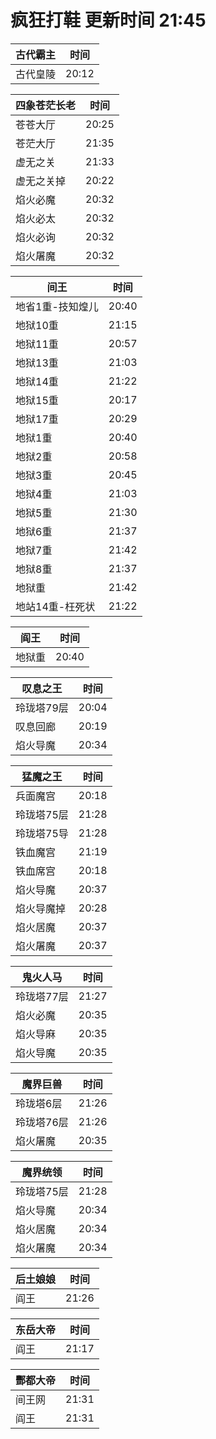 # 疯狂打鞋 更新时间 21:45

| 古代霸主   | 时间    |
|--------|-------|
| 古代皇陵 | 20:12 |

| 四象苍茫长老   | 时间    |
|--------|-------|
| 苍苍大厅 | 20:25 |
| 苍茫大厅 | 21:35 |
| 虚无之关 | 21:33 |
| 虚无之关掉 | 20:22 |
| 焰火必魔 | 20:32 |
| 焰火必太 | 20:32 |
| 焰火必询 | 20:32 |
| 焰火屠魔 | 20:32 |

| 间王   | 时间    |
|--------|-------|
| 地省1重-技知煌儿 | 20:40 |
| 地狱10重 | 21:15 |
| 地狱11重 | 20:57 |
| 地狱13重 | 21:03 |
| 地狱14重 | 21:22 |
| 地狱15重 | 20:17 |
| 地狱17重 | 20:29 |
| 地狱1重 | 20:40 |
| 地狱2重 | 20:58 |
| 地狱3重 | 20:45 |
| 地狱4重 | 21:03 |
| 地狱5重 | 21:30 |
| 地狱6重 | 21:37 |
| 地狱7重 | 21:42 |
| 地狱8重 | 21:37 |
| 地狱重 | 21:42 |
| 地站14重-枉死状 | 21:22 |

| 阎王   | 时间    |
|--------|-------|
| 地狱重 | 20:40 |

| 叹息之王   | 时间    |
|--------|-------|
| 玲珑塔79层 | 20:04 |
| 叹息回廊 | 20:19 |
| 焰火导魔 | 20:34 |

| 猛魔之王   | 时间    |
|--------|-------|
| 兵面魔宫 | 20:18 |
| 玲珑塔75层 | 21:28 |
| 玲珑塔75导 | 21:28 |
| 铁血魔宫 | 21:19 |
| 铁血席宫 | 20:18 |
| 焰火导魔 | 20:37 |
| 焰火导魔掉 | 20:28 |
| 焰火居魔 | 20:37 |
| 焰火屠魔 | 20:37 |

| 鬼火人马   | 时间    |
|--------|-------|
| 玲珑塔77层 | 21:27 |
| 焰火必魔 | 20:35 |
| 焰火导麻 | 20:35 |
| 焰火导魔 | 20:35 |

| 魔界巨兽   | 时间    |
|--------|-------|
| 玲珑塔6层 | 21:26 |
| 玲珑塔76层 | 21:26 |
| 焰火屠魔 | 20:35 |

| 魔界统领   | 时间    |
|--------|-------|
| 玲珑塔75层 | 21:28 |
| 焰火导魔 | 20:34 |
| 焰火居魔 | 20:34 |
| 焰火屠魔 | 20:34 |

| 后土娘娘   | 时间    |
|--------|-------|
| 阎王 | 21:26 |

| 东岳大帝   | 时间    |
|--------|-------|
| 阎王 | 21:17 |

| 酆都大帝   | 时间    |
|--------|-------|
| 间王网 | 21:31 |
| 阎王 | 21:31 |